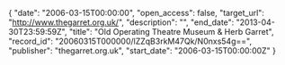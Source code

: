{
  "date": "2006-03-15T00:00:00", 
  "open_access": false, 
  "target_url": "http://www.thegarret.org.uk/", 
  "description": "", 
  "end_date": "2013-04-30T23:59:59Z", 
  "title": "Old Operating Theatre Museum & Herb Garret", 
  "record_id": "20060315T000000/lZZqB3rkM47Qk/N0nxs54g==", 
  "publisher": "thegarret.org.uk", 
  "start_date": "2006-03-15T00:00:00Z"
}

